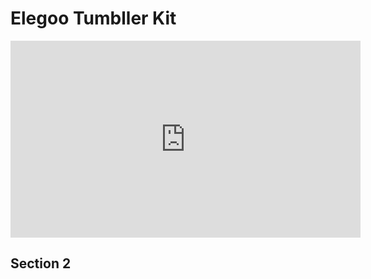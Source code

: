 # Elegoo Tumbller Kit

<iframe width="560" height="315" src="https://www.youtube-nocookie.com/embed/38KVxZnBDZc?si=QS-Pzyneb1Ct_voK" title="YouTube video player" frameborder="0" allow="accelerometer; autoplay; clipboard-write; encrypted-media; gyroscope; picture-in-picture; web-share" allowfullscreen></iframe>


## Section 2